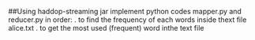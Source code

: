 ##Using haddop-streaming jar implement python codes mapper.py and reducer.py in order:
  . to find the frequency of each words inside thext file alice.txt
  . to get the most used (frequent) word inthe text file
